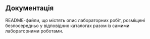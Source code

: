 ## Документація  

README-файли, що містять опис лабораторних робіт, розміщені безпосередньо у відповідних каталогах разом із самими лабораторними роботами.